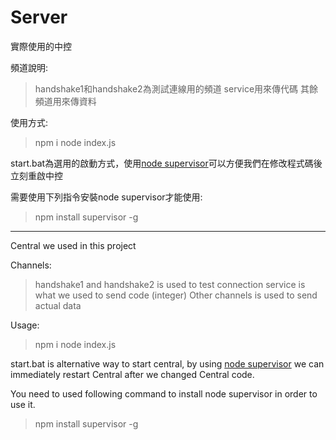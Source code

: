 # Server

實際使用的中控

頻道說明:

> handshake1和handshake2為測試連線用的頻道
> service用來傳代碼
> 其餘頻道用來傳資料

使用方式:

> npm i
> node index.js

start.bat為選用的啟動方式，使用[node supervisor](https://www.npmjs.com/package/supervisor)可以方便我們在修改程式碼後立刻重啟中控

需要使用下列指令安裝node supervisor才能使用:

> npm install supervisor -g

***

Central we used in this project

Channels:

> handshake1 and handshake2 is used to test connection
> service is what we used to send code (integer)
> Other channels is used to send actual data

Usage:

> npm i
> node index.js

start.bat is alternative way to start central, by using [node supervisor](https://www.npmjs.com/package/supervisor) we can immediately restart Central after we changed Central code.

You need to used following command to install node supervisor in order to use it.

> npm install supervisor -g